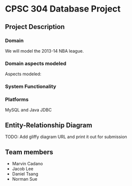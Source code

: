 # CPSC 304 Database Project

## Project Description

### Domain

We will model the 2013-14 NBA league.

### Domain aspects modeled

Aspects modeled:


### System Functionality



### Platforms

MySQL and Java JDBC

## Entity-Relationship Diagram

TODO: Add gliffy diagram URL and print it out for submission

## Team members

- Marvin Cadano
- Jacob Lee
- Daniel Tsang
- Norman Sue
